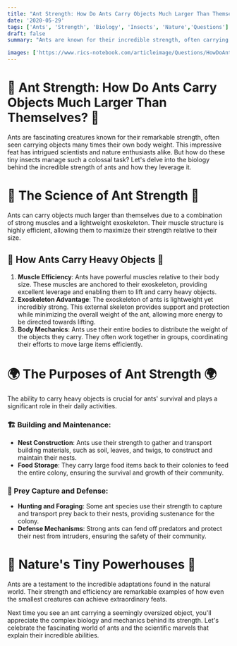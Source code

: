 ```yaml
---
title: "Ant Strength: How Do Ants Carry Objects Much Larger Than Themselves?"
date: '2020-05-29'
tags: ['Ants', 'Strength', 'Biology', 'Insects', 'Nature','Questions']
draft: false
summary: "Ants are known for their incredible strength, often carrying objects many times their own body weight. In this blog post, we explore the biology behind this remarkable ability and how ants leverage their strength."

images: ['https://www.rics-notebook.com/articleimage/Questions/HowDoAntsCarrySoMuch.png']
---
```


# 🐜 Ant Strength: How Do Ants Carry Objects Much Larger Than Themselves? 🐜

Ants are fascinating creatures known for their remarkable strength, often seen carrying objects many times their own body weight. This impressive feat has intrigued scientists and nature enthusiasts alike. But how do these tiny insects manage such a colossal task? Let's delve into the biology behind the incredible strength of ants and how they leverage it.

# 🔬 The Science of Ant Strength 🔬

Ants can carry objects much larger than themselves due to a combination of strong muscles and a lightweight exoskeleton. Their muscle structure is highly efficient, allowing them to maximize their strength relative to their size.

## 🧠 How Ants Carry Heavy Objects 🧠

1. **Muscle Efficiency**: Ants have powerful muscles relative to their body size. These muscles are anchored to their exoskeleton, providing excellent leverage and enabling them to lift and carry heavy objects.
2. **Exoskeleton Advantage**: The exoskeleton of ants is lightweight yet incredibly strong. This external skeleton provides support and protection while minimizing the overall weight of the ant, allowing more energy to be directed towards lifting.
3. **Body Mechanics**: Ants use their entire bodies to distribute the weight of the objects they carry. They often work together in groups, coordinating their efforts to move large items efficiently.

# 🌍 The Purposes of Ant Strength 🌍

The ability to carry heavy objects is crucial for ants' survival and plays a significant role in their daily activities.

### 🏗️ Building and Maintenance:
- **Nest Construction**: Ants use their strength to gather and transport building materials, such as soil, leaves, and twigs, to construct and maintain their nests.
- **Food Storage**: They carry large food items back to their colonies to feed the entire colony, ensuring the survival and growth of their community.

### 🥩 Prey Capture and Defense:
- **Hunting and Foraging**: Some ant species use their strength to capture and transport prey back to their nests, providing sustenance for the colony.
- **Defense Mechanisms**: Strong ants can fend off predators and protect their nest from intruders, ensuring the safety of their community.

# 🌟 Nature's Tiny Powerhouses 🌟

Ants are a testament to the incredible adaptations found in the natural world. Their strength and efficiency are remarkable examples of how even the smallest creatures can achieve extraordinary feats.

Next time you see an ant carrying a seemingly oversized object, you'll appreciate the complex biology and mechanics behind its strength. Let's celebrate the fascinating world of ants and the scientific marvels that explain their incredible abilities.

